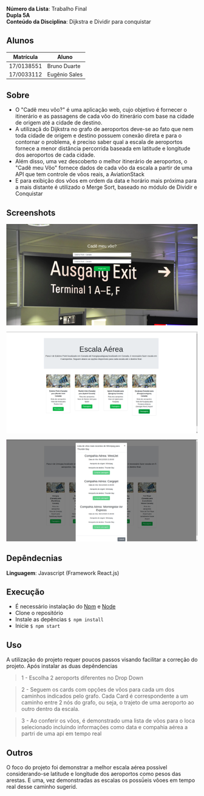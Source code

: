 **Número da Lista**: Trabalho Final<br>
**Dupla 5A**<br>
**Conteúdo da Disciplina**: Dijkstra e Dividir para conquistar<br>

## Alunos
|Matrícula | Aluno |
| -- | -- |
| 17/0138551|Bruno Duarte|
| 17/0033112|Eugênio Sales|

## Sobre
- O "Cadê meu vôo?" é uma aplicação web, cujo objetivo é fornecer o itinerário e as passagens de cada vôo do itinerário com base na cidade de origem até a cidade de destino.
- A utilizaçã do Dijkstra no grafo de aeroportos deve-se ao fato que nem toda cidade de origem e destino possuem conexão direta e para o contornar o problema, é preciso saber qual a escala de aeroportos fornece a menor distância percorrida baseada em latitude e longitude dos aeroportos de cada cidade.
- Além disso, uma vez descoberto o melhor itinerário de aeroportos, o "Cadê meu Vôo" fornece dados de cada vôo da escala a partir de uma API que tem controle de vôos reais, a AviationStack
- E para exibição dos vôos em ordem da data e horário mais próxima para a mais distante é utilizado o Merge Sort, baseado no módulo de Dividir e Conquistar 

## Screenshots

![home](./public/home.png)

![itinerary](./public/itinerary.png)

![flights](./public/flights.png)


## Depêndecnias

**Linguagem**: Javascript (Framework React.js)
<br>

## Execução

- É necessário instalação do [Npm](https://docs.npmjs.com/cli/install) e [Node](https://nodejs.org/en/download/)
- Clone o repositório
- Instale as depências `$ npm install`
- Inicie `$ npm start`

## Uso 
A utilização do projeto requer poucos passos visando facilitar a correção do projeto. Após instalar as duas depêndencias

> 1 - Escolha 2 aeroports diferentes no Drop Down

> 2 - Seguem os cards com opções de vôos para cada um dos caminhos indicados pelo grafo. Cada Card é correspondente a um caminho entre 2 nós do grafo, ou seja, o trajeto de uma aeroporto ao outro dentro da escala.

> 3 - Ao conferir os vôos, é demonstrado uma lista de vôos para o loca selecionado incluindo informações como data e compahia aérea a partri de uma api em tempo real


## Outros 
O foco do projeto foi demonstrar a melhor escala aérea possível considerando-se latitude e longitude dos aeroportos como pesos das arestas. E uma, vez demonstradas as escalas os possǘeis vôoes em tempo real desse caminho sugerid.
